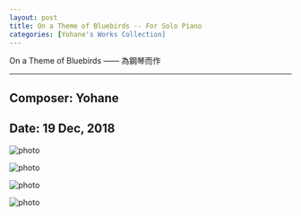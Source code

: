 ```yaml
---
layout: post
title: On a Theme of Bluebirds -- For Solo Piano
categories: [Yohane's Works Collection]
---
```

On a Theme of Bluebirds —— 為鋼琴而作

----

## Composer: Yohane

## Date: 19 Dec, 2018

![photo](/maples/assets/bluebirds/1.png)

![photo](/maples/assets/bluebirds/2.png)

![photo](/maples/assets/bluebirds/3.png)

![photo](/maples/assets/bluebirds/4.png)